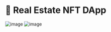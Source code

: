 # 🤖 Real Estate NFT DApp
![image](https://github.com/daniy310/real-estate-marketplace/assets/68704220/ea6d61b3-e7cb-4df6-9b00-b1bf59d3f69d)
![image](https://github.com/daniy310/real-estate-marketplace/assets/68704220/b1da85fd-9d1c-4a27-84d4-8cf0e883dd19)
